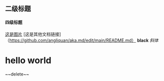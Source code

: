 ## 二级标题
#### 四级标题
[这是图片](https://www.lgstatic.com/thumbnail_300x300/i/image2/M01/21/7D/CgotOVy-qNKANFdvAAKQkVFxO4k580.jpg)
[这是其他文档链接]（https://github.com/angliquan/aka.md/edit/main/README.md）
**black**
*斜体*
<h1>hello world</h1>
~~delete~~
